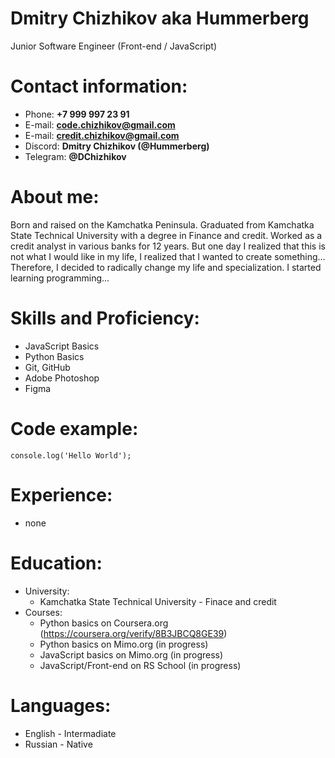 # Dmitry Chizhikov aka Hummerberg
Junior Software Engineer (Front-end / JavaScript)

# Contact information:
* Phone: **+7 999 997 23 91**
* E-mail: **code.chizhikov@gmail.com**
* E-mail: **credit.chizhikov@gmail.com**
* Discord: **Dmitry Chizhikov (@Hummerberg)**
* Telegram: **@DChizhikov**

# About me:
Born and raised on the Kamchatka Peninsula. Graduated from Kamchatka State Technical University with a degree in Finance and credit. Worked as a credit analyst in various banks for 12 years. But one day I realized that this is not what I would like in my life, I realized that I wanted to create something... Therefore, I decided to radically change my life and specialization. I started learning programming...

# Skills and Proficiency:
* JavaScript Basics
* Python Basics
* Git, GitHub
* Adobe Photoshop
* Figma

# Code example:
`console.log('Hello World');`

# Experience:
* none

# Education:
* University:
  - Kamchatka State Technical University - Finace and credit
* Courses: 
  - Python basics on Coursera.org (https://coursera.org/verify/8B3JBCQ8GE39)
  - Python basics on Mimo.org (in progress)
  - JavaScript basics on Mimo.org (in progress)
  - JavaScript/Front-end on RS School (in progress)

# Languages:
* English - Intermadiate
* Russian - Native
